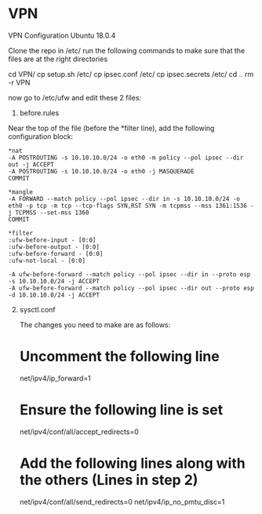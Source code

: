 # VPN
VPN Configuration Ubuntu 18.0.4


Clone the repo in /etc/
run the following commands to make sure that the files are at the right directories

cd VPN/
cp setup.sh /etc/
cp ipsec.conf /etc/
cp ipsec.secrets /etc/
cd ..
rm -r VPN

now go to /etc/ufw and edit these 2 files:

1. before.rules

  Near the top of the file (before the *filter line), add the following configuration block:
  
    *nat
    -A POSTROUTING -s 10.10.10.0/24 -o eth0 -m policy --pol ipsec --dir out -j ACCEPT 
    -A POSTROUTING -s 10.10.10.0/24 -o eth0 -j MASQUERADE
    COMMIT

    *mangle
    -A FORWARD --match policy --pol ipsec --dir in -s 10.10.10.0/24 -o eth0 -p tcp -m tcp --tcp-flags SYN,RST SYN -m tcpmss --mss 1361:1536 -j TCPMSS --set-mss 1360
    COMMIT

    *filter
    :ufw-before-input - [0:0]
    :ufw-before-output - [0:0]
    :ufw-before-forward - [0:0]
    :ufw-not-local - [0:0]
    
    -A ufw-before-forward --match policy --pol ipsec --dir in --proto esp -s 10.10.10.0/24 -j ACCEPT
    -A ufw-before-forward --match policy --pol ipsec --dir out --proto esp -d 10.10.10.0/24 -j ACCEPT
 
 2. sysctl.conf
 
    The changes you need to make are as follows:
    
      # Uncomment the following line
      net/ipv4/ip_forward=1

      # Ensure the following line is set
      net/ipv4/conf/all/accept_redirects=0

      # Add the following lines along with the others (Lines in step 2)
      net/ipv4/conf/all/send_redirects=0
      net/ipv4/ip_no_pmtu_disc=1
